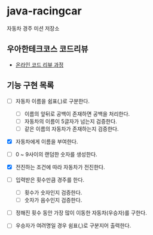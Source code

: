# java-racingcar

자동차 경주 미션 저장소

## 우아한테크코스 코드리뷰

- [온라인 코드 리뷰 과정](https://github.com/woowacourse/woowacourse-docs/blob/master/maincourse/README.md)

## 기능 구현 목록

- [ ] 자동차 이름을 쉼표(,)로 구분한다.
    - [ ] 이름의 앞뒤로 공백이 존재하면 공백을 처리한다.
    - [ ] 자동차의 이름이 5글자가 넘는지 검증한다.
    - [ ] 같은 이름의 자동차가 존재하는지 검증한다.

- [x] 자동차에게 이름을 부여한다.

- [ ] 0 ~ 9사이의 랜덤한 숫자를 생성한다.
- [x] 전진하는 조건에 따라 자동차가 전진한다.
- [ ] 입력받은 횟수만큼 경주를 한다.
    - [ ] 횟수가 숫자인지 검증한다.
    - [ ] 숫자가 음수인지 검증한다.
- [ ] 정해진 횟수 동안 가장 많이 이동한 자동차(우승자)를 구한다.
- [ ] 우승자가 여려명일 경우 쉼표(,)로 구분지어 출력한다.
